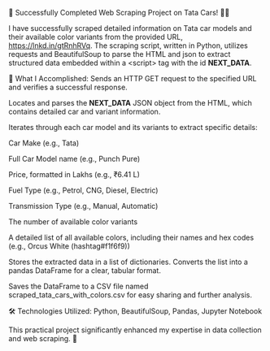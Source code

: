 🚗 Successfully Completed Web Scraping Project on Tata Cars! 🧑‍💻

I have successfully scraped detailed information on Tata car models and their available color variants from the provided URL, https://lnkd.in/gtRnhRVq. The scraping script, written in Python, utilizes requests and BeautifulSoup to parse the HTML and json to extract structured data embedded within a <​script> tag with the id __NEXT_DATA__.

📌 What I Accomplished:
Sends an HTTP GET request to the specified URL and verifies a successful response.

Locates and parses the 
__NEXT_DATA__ JSON object from the HTML, which contains detailed car and variant information.

Iterates through each car model and its variants to extract specific details:

Car Make (e.g., Tata) 

Full Car Model name (e.g., Punch Pure) 

Price, formatted in Lakhs (e.g., ₹6.41 L) 

Fuel Type (e.g., Petrol, CNG, Diesel, Electric) 

Transmission Type (e.g., Manual, Automatic) 

The number of available color variants 

A detailed list of all available colors, including their names and hex codes (e.g., Orcus White (hashtag#f1f6f9)) 

Stores the extracted data in a list of dictionaries.
Converts the list into a pandas DataFrame for a clear, tabular format.

Saves the DataFrame to a CSV file named 
scraped_tata_cars_with_colors.csv for easy sharing and further analysis.

🛠️ Technologies Utilized: Python, BeautifulSoup, Pandas, Jupyter Notebook

This practical project significantly enhanced my expertise in data collection and web scraping. 🚀

